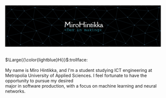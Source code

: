 ![Header](./github-header-image.png)
<p><br>$\Large{{\color{lightblue}Hi}}$:trollface:<br><br>My name is Miro Hintikka, and I'm a student studying ICT engineering at Metropolia University
of Applied Sciences. I feel fortunate to have the opportunity to pursue my desired<br> major in software production,
with a focus on machine learning and neural networks.</p>



<!--
**hinmiro/hinmiro** is a ✨ _special_ ✨ repository because its `README.md` (this file) appears on your GitHub profile.

Here are some ideas to get you started:

- 🔭 I’m currently working on ...
- 🌱 I’m currently learning ...
- 👯 I’m looking to collaborate on ...
- 🤔 I’m looking for help with ...
- 💬 Ask me about ...
- 📫 How to reach me: ...
- 😄 Pronouns: ...
- ⚡ Fun fact: ...
-->
